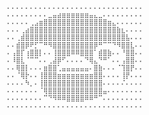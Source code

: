 ⠄⠄⠄⠄⠄⠄⠄⠄⠄⠄⠄⠄⠄⠄⠄⠄⠄⠄⠄⠄⠄⠄⠄⠄⠄⠄⠄⠄⠄⠄
⠄⠄⠄⠄⠄⠄⠄⠄⠄⣀⣤⣴⣶⣶⣶⣶⣶⣶⣤⣄⣀⠄⠄⠄⠄⠄⠄⠄⠄⠄
⠄⠄⠄⠄⠄⢀⣠⣶⣿⣿⣿⣿⣿⣿⣿⣿⣿⣿⣿⣿⣿⣿⣶⣄⠄⠄⠄⠄⠄⠄
⠄⠄⠄⢀⣴⣿⣿⣿⣿⣿⣿⣿⣿⣿⣿⣿⣿⣿⣿⣿⣿⣿⣿⣿⣷⣆⠄⠄⠄⠄
⠄⠄⢀⣾⣿⣿⣿⣿⣿⣿⣿⣿⣿⣿⣿⣿⣿⣿⣿⣿⣿⣿⣿⣿⣿⣿⣧⠄⠄⠄
⠄⠄⣾⣿⡿⠟⡋⠉⠛⠻⣿⣿⣿⣿⣿⣿⣿⣿⣿⡿⠛⠉⠉⠙⠻⣿⣿⣇⠄⠄
⠄⢠⣿⡏⢰⣿⣿⡇⠄⠄⢸⣿⣿⣿⠿⠿⣿⣿⣿⠁⣾⣿⣷⠄⠄⠘⣿⣿⠄⠄
⠄⠸⣿⣇⠈⠉⠉⠄⠄⢀⣼⡿⠋⠄⠄⠄⠄⠙⢿⣄⠙⠛⠁⠄⠄⢠⣿⣿⠄⠄
⠄⠄⢿⣿⡇⠄⠄⠄⣶⣿⣿⢁⣤⣤⣤⣤⣤⣤⠄⣿⣷⠄⠄⠄⠈⢹⣿⡟⠄⠄
⠄⠄⠈⢿⡗⠄⠄⢸⣿⣿⣿⣶⣶⣶⣶⣶⣶⣶⣶⣿⣿⠄⠄⠄⠄⢸⡟⠄⠄⠄
⠄⠄⠄⠄⠳⡀⠄⢸⣿⣿⣿⣿⣿⣿⣿⣿⣿⣿⣿⣿⣿⠄⠄⠄⠄⠌⠄⠄⠄⠄
⠄⠄⠄⠄⠄⠄⠄⠈⢿⣿⣿⣿⣿⣿⣿⣿⣿⣿⣿⣿⣿⣤⠄⠄⠄⠄⠄⠄⠄⠄
⠄⠄⠄⠄⠄⠄⠄⠄⠉⠙⠻⠿⠿⣿⣿⣿⣿⠿⠿⠛⠉⠄⠄⠄⠄⠄⠄⠄⠄⠄
⠄⠄⠄⠄⠄⠄⠄⠄⠄⠄⠄⠄⠄⠄⠄⠄⠄⠄⠄⠄⠄⠄⠄⠄⠄⠄⠄⠄⠄⠄
